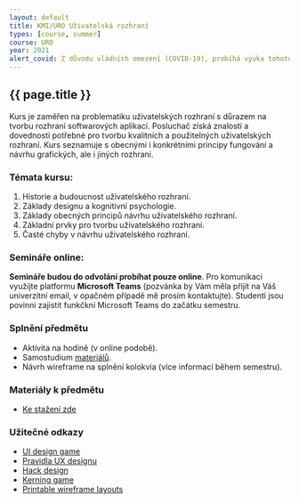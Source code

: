 ```yaml
---
layout: default
title: KMI/URO Uživatelská rozhraní
types: [course, summer]
course: URO
year: 2021
alert_covid: Z důvodu vládních omezení (COVID-19), probíhá výuka tohoto předmětu do odvolání online! Více informací níže.
---
```


## {{ page.title }}

Kurs je zaměřen na problematiku uživatelských rozhraní s důrazem na tvorbu rozhraní softwarových aplikací. Posluchač získá znalosti a dovednosti potřebné pro tvorbu kvalitních a použitelných uživatelských rozhraní. Kurs seznamuje s obecnými i konkrétními principy fungování a návrhu grafických, ale i jiných rozhraní.

### Témata kursu:
1.	Historie a budoucnost uživatelského rozhraní. 
2.	Základy designu a kognitivní psychologie. 
3.	Základy obecných principů návrhu uživatelského rozhraní. 
4.	Základní prvky pro tvorbu uživatelského rozhraní. 
5.	Časté chyby v návrhu uživatelského rozhraní.

### Semináře online:
**Semináře budou do odvolání probíhat pouze online**. Pro komunikaci využíjte platformu **Microsoft Teams** (pozvánka by Vám měla přijít na Váš univerzitní email, v opačném případě mě prosím kontaktujte). Studenti jsou povinni zajistit funkčkní Microsoft Teams do začátku semestru.

### Splnění předmětu
* Aktivita na hodině (v online podobě).
* Samostudium [materiálů](/teaching/skripta).
* Návrh wireframe na splnění kolokvia (více informací během semestru).

### Materiály k předmětu
* [Ke stažení zde](/teaching/skripta)

### Užitečné odkazy
* [UI design game](https://cantunsee.space)
* [Pravidla UX designu](https://lawsofux.com)
* [Hack design](https://hackdesign.org)
* [Kerning game](https://type.method.ac)
* [Printable wireframe layouts](https://sneakpeekit.com)

